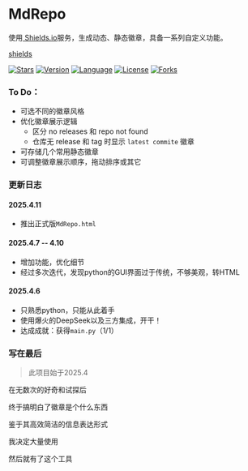 # MdRepo
使用[ Shields.io](https://shields.io/)服务，生成动态、静态徽章，具备一系列自定义功能。

 [shields](https://github.com/badges/shields)
 
  [![Stars](https://img.shields.io/github/stars/badges/shields?style=flat)](https://github.com/badges/shields/stargazers)
  [![Version](https://img.shields.io/github/v/tag/badges/shields?label=Version&style=flat)](https://github.com/badges/shields/releases)
  [![Language](https://img.shields.io/github/languages/top/badges/shields?style=flat)](https://github.com/badges/shields/search?l=JavaScript)
  [![License](https://img.shields.io/github/license/badges/shields?style=flat)](https://github.com/badges/shields/blob/master/LICENSE)
  [![Forks](https://img.shields.io/github/forks/badges/shields?style=flat)](https://github.com/badges/shields/network/members)

### To Do：
- 可选不同的徽章风格
- 优化徽章展示逻辑
  - 区分 no releases 和 repo not found
  - 仓库无 release 和 tag 时显示 `latest commite` 徽章
- 可存储几个常用静态徽章
- 可调整徽章展示顺序，拖动排序或其它
### 更新日志


#### 2025.4.11
- 推出正式版`MdRepo.html`


#### 2025.4.7 -- 4.10
- 增加功能，优化细节
- 经过多次迭代，发现python的GUI界面过于传统，不够美观，转HTML


#### 2025.4.6
- 只熟悉python，只能从此着手
- 使用爆火的DeepSeek以及三方集成，开干！
- 达成成就：获得`main.py`（1/1）

### 写在最后
> 此项目始于2025.4

在无数次的好奇和试探后

终于搞明白了徽章是个什么东西

鉴于其高效简洁的信息表达形式

我决定大量使用

然后就有了这个工具
